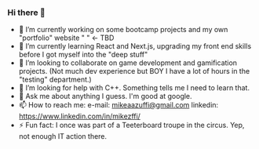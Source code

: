 ### Hi there 👋

- 🔭 I’m currently working on some bootcamp projects and my own "portfolio" website " " <- TBD
- 🌱 I’m currently learning React and Next.js, upgrading my front end skills before I got myself into the "deep stuff"
- 👯 I’m looking to collaborate on game development and gamification projects. (Not much dev experience but BOY I have a lot of hours in the "testing" department.)
- 🤔 I’m looking for help with C++. Something tells me I need to learn that.
- 💬 Ask me about anything I guess. I'm good at google.
- 📫 How to reach me: e-mail: mikeaazuffi@gmail.com linkedin: https://www.linkedin.com/in/mikezffi/
- ⚡ Fun fact: I once was part of a Teeterboard troupe in the circus. Yep, not enough IT action there.
